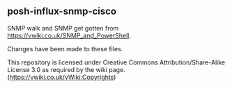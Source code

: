 ## posh-influx-snmp-cisco

SNMP walk and SNMP get gotten from https://vwiki.co.uk/SNMP_and_PowerShell.

Changes have been made to these files.

This repository is licensed under Creative Commons Attribution/Share-Alike License 3.0 as required by the wiki page. (https://vwiki.co.uk/vWiki:Copyrights)
